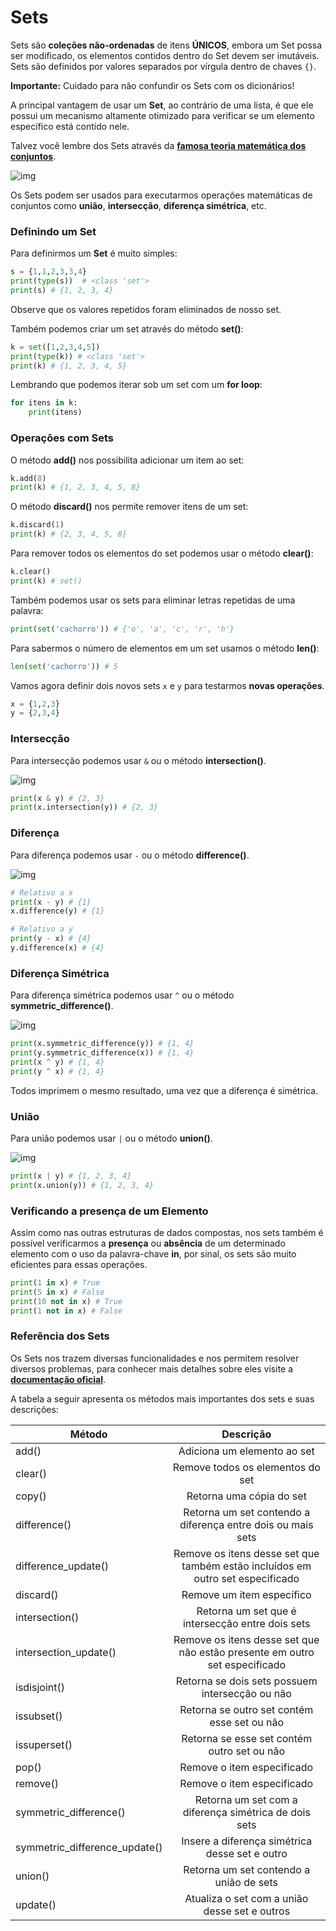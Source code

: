 # Sets

Sets são **coleções não-ordenadas** de itens **ÚNICOS**, embora um Set possa ser modificado, os elementos contidos dentro do Set devem ser imutáveis. Sets são definidos por valores separados por vírgula dentro de chaves `{}`. 

**Importante:** Cuidado para não confundir os Sets com os dicionários!

A principal vantagem de usar um **Set**, ao contrário de uma lista, é que ele possui um mecanismo altamente otimizado para verificar se um elemento específico está contido nele.

Talvez você lembre dos Sets através da **[famosa teoria matemática dos conjuntos](https://pt.wikipedia.org/wiki/Teoria_dos_conjuntos)**.

![img](https://raw.githubusercontent.com/the-akira/Python-Iluminado/master/Imagens/Set.png)

Os Sets podem ser usados para executarmos operações matemáticas de conjuntos como **união**, **intersecção**, **diferença simétrica**, etc.

### Definindo um Set

Para definirmos um **Set** é muito simples:

```python
s = {1,1,2,3,3,4}
print(type(s))  # <class 'set'>
print(s) # {1, 2, 3, 4} 
```

Observe que os valores repetidos foram eliminados de nosso set.

Também podemos criar um set através do método **set()**:

```python
k = set([1,2,3,4,5])
print(type(k)) # <class 'set'>
print(k) # {1, 2, 3, 4, 5}
```

Lembrando que podemos iterar sob um set com um **for loop**:

```python
for itens in k:
	print(itens)
```

### Operações com Sets

O método **add()** nos possibilita adicionar um item ao set:

```python
k.add(8)
print(k) # {1, 2, 3, 4, 5, 8}
```

O método **discard()** nos permite remover itens de um set:

```python
k.discard(1)
print(k) # {2, 3, 4, 5, 8}
```

Para remover todos os elementos do set podemos usar o método **clear()**:

```python
k.clear()
print(k) # set()
```

Também podemos usar os sets para eliminar letras repetidas de uma palavra:

```python
print(set('cachorro')) # {'o', 'a', 'c', 'r', 'h'}
```

Para sabermos o número de elementos em um set usamos o método **len()**:

```python
len(set('cachorro')) # 5
```

Vamos agora definir dois novos sets `x` e `y` para testarmos **novas operações**.

```python
x = {1,2,3}
y = {2,3,4}
```

### Intersecção

Para intersecção podemos usar `&` ou o método **intersection()**.

![img](https://raw.githubusercontent.com/the-akira/Python-Iluminado/master/Imagens/Intersec%C3%A7%C3%A3o.png)

```python
print(x & y) # {2, 3}
print(x.intersection(y)) # {2, 3}
```

### Diferença

Para diferença podemos usar `-` ou o método **difference()**.

![img](https://raw.githubusercontent.com/the-akira/Python-Iluminado/master/Imagens/Diferen%C3%A7a.png)

```python
# Relativo a x
print(x - y) # {1}
x.difference(y) # {1}

# Relativo a y
print(y - x) # {4}
y.difference(x) # {4}
```

### Diferença Simétrica

Para diferença simétrica podemos usar `^` ou o método **symmetric_difference()**.

![img](https://raw.githubusercontent.com/the-akira/Python-Iluminado/master/Imagens/Diferen%C3%A7aSim%C3%A9trica.png)

```python
print(x.symmetric_difference(y)) # {1, 4}
print(y.symmetric_difference(x)) # {1, 4}
print(x ^ y) # {1, 4}
print(y ^ x) # {1, 4}
```

Todos imprimem o mesmo resultado, uma vez que a diferença é simétrica.

### União

Para união podemos usar `|` ou o método **union()**.

![img](https://raw.githubusercontent.com/the-akira/Python-Iluminado/master/Imagens/Uni%C3%A3o.png)

```python
print(x | y) # {1, 2, 3, 4}
print(x.union(y)) # {1, 2, 3, 4}
```

### Verificando a presença de um Elemento

Assim como nas outras estruturas de dados compostas, nos sets também é possível verificarmos a **presença** ou **absência** de um determinado elemento com o uso da palavra-chave **in**, por sinal, os sets são muito eficientes para essas operações.

```python
print(1 in x) # True
print(5 in x) # False
print(10 not in x) # True
print(1 not in x) # False
```

### Referência dos Sets

Os Sets nos trazem diversas funcionalidades e nos permitem resolver diversos problemas, para conhecer mais detalhes sobre eles visite a **[documentação oficial](https://docs.python.org/3/tutorial/datastructures.html#sets)**.

A tabela a seguir apresenta os métodos mais importantes dos sets e suas descrições:

| Método                        | Descrição                                                                      |
|-------------------------------|:--------------------------------------------------------------------------------:|
| add()                         | Adiciona um elemento ao set                                                    |
| clear()                       | Remove todos os elementos do set                                               |
| copy()                        | Retorna uma cópia do set                                                       |
| difference()                  | Retorna um set contendo a diferença entre dois ou mais sets                    |
| difference_update()           | Remove os itens desse set que também estão incluídos em outro set especificado |
| discard()                     | Remove um item específico                                                      |
| intersection()                | Retorna um set que é intersecção entre dois sets                               |
| intersection_update()         | Remove os itens desse set que não estão presente em outro set especificado     |
| isdisjoint()                  | Retorna se dois sets possuem intersecção ou não                                |
| issubset()                    | Retorna se outro set contém esse set ou não                                    |
| issuperset()                  | Retorna se esse set contém outro set ou não                                    |
| pop()                         | Remove o item especificado                                                     |
| remove()                      | Remove o item especificado                                                     |
| symmetric_difference()        | Retorna um set com a diferença simétrica de dois sets                          |
| symmetric_difference_update() | Insere a diferença simétrica desse set e outro                                 |
| union()                       | Retorna um set contendo a união de sets                                        |
| update()                      | Atualiza o set com a união desse set e outros                                  |